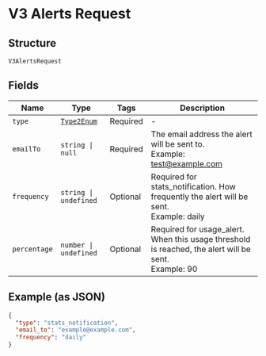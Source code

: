 
# V3 Alerts Request

## Structure

`V3AlertsRequest`

## Fields

| Name | Type | Tags | Description |
|  --- | --- | --- | --- |
| `type` | [`Type2Enum`](../../doc/models/type-2-enum.md) | Required | - |
| `emailTo` | `string \| null` | Required | The email address the alert will be sent to.<br>Example: test@example.com |
| `frequency` | `string \| undefined` | Optional | Required for stats_notification. How frequently the alert will be sent.<br>Example: daily |
| `percentage` | `number \| undefined` | Optional | Required for usage_alert. When this usage threshold is reached, the alert will be sent.<br>Example: 90 |

## Example (as JSON)

```json
{
  "type": "stats_notification",
  "email_to": "example@example.com",
  "frequency": "daily"
}
```


